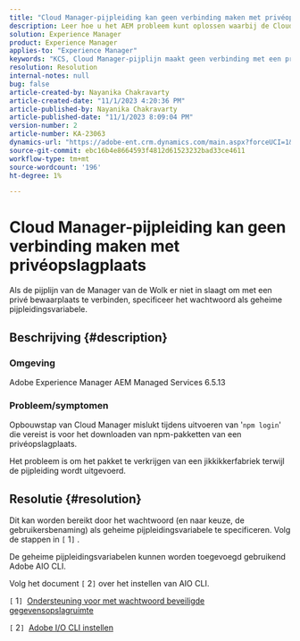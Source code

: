 ```yaml
---
title: "Cloud Manager-pijpleiding kan geen verbinding maken met privéopslagplaats"
description: Leer hoe u het AEM probleem kunt oplossen waarbij de Cloud Manager-pijplijn geen verbinding maakt met een privéopslagplaats.
solution: Experience Manager
product: Experience Manager
applies-to: "Experience Manager"
keywords: "KCS, Cloud Manager-pijplijn maakt geen verbinding met een privéopslagplaats, AEM Managed Services 6.5.13, geheime pijpleidingsvariabele, Adobe AIO CLI"
resolution: Resolution
internal-notes: null
bug: false
article-created-by: Nayanika Chakravarty
article-created-date: "11/1/2023 4:20:36 PM"
article-published-by: Nayanika Chakravarty
article-published-date: "11/1/2023 8:09:04 PM"
version-number: 2
article-number: KA-23063
dynamics-url: "https://adobe-ent.crm.dynamics.com/main.aspx?forceUCI=1&pagetype=entityrecord&etn=knowledgearticle&id=1771a694-d278-ee11-8179-6045bd0065f9"
source-git-commit: ebc16b4e8664593f4812d61523232bad33ce4611
workflow-type: tm+mt
source-wordcount: '196'
ht-degree: 1%

---
```


# Cloud Manager-pijpleiding kan geen verbinding maken met privéopslagplaats


Als de pijplijn van de Manager van de Wolk er niet in slaagt om met een privé bewaarplaats te verbinden, specificeer het wachtwoord als geheime pijpleidingsvariabele.



## Beschrijving {#description}


### Omgeving

Adobe Experience Manager AEM Managed Services 6.5.13

### Probleem/symptomen

Opbouwstap van Cloud Manager mislukt tijdens uitvoeren van &#39;`npm login`&#39; die vereist is voor het downloaden van npm-pakketten van een privéopslagplaats.

Het probleem is om het pakket te verkrijgen van een jikkikkerfabriek terwijl de pijpleiding wordt uitgevoerd.


## Resolutie {#resolution}


Dit kan worden bereikt door het wachtwoord (en naar keuze, de gebruikersbenaming) als geheime pijpleidingsvariabele te specificeren. Volg de stappen in `[` 1`]` .

De geheime pijpleidingsvariabelen kunnen worden toegevoegd gebruikend Adobe AIO CLI.

Volg het document `[` 2`]`  over het instellen van AIO CLI.

`[` 1`]`  [Ondersteuning voor met wachtwoord beveiligde gegevensopslagruimte](https://experienceleague.adobe.com/docs/experience-manager-cloud-service/content/implementing/using-cloud-manager/create-application-project/setting-up-project.html?lang=en#password-protected-maven-repositories)

`[` 2`]`  [Adobe I/O CLI instellen](https://experienceleague.adobe.com/docs/experience-manager-learn/cloud-service/local-development-environment-set-up/development-tools.html?lang=en#aio-cli)
